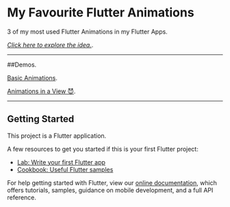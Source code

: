 # My Favourite Flutter Animations

3 of my most used Flutter Animations in my Flutter Apps.

[*Click here to explore the idea.*](https://www.instagram.com/p/CNT5RMOAxO2/).


-------------
##Demos.


[Basic Animations](https://user-images.githubusercontent.com/70078371/113632806-71de1d80-9689-11eb-829a-cc964efadf20.mp4).

[Animations in a View 😈](https://user-images.githubusercontent.com/70078371/113632724-53782200-9689-11eb-86f7-b60222688951.mp4).

-------------------

## Getting Started

This project is a Flutter application.

A few resources to get you started if this is your first Flutter project:

- [Lab: Write your first Flutter app](https://flutter.dev/docs/get-started/codelab)
- [Cookbook: Useful Flutter samples](https://flutter.dev/docs/cookbook)

For help getting started with Flutter, view our
[online documentation](https://flutter.dev/docs), which offers tutorials,
samples, guidance on mobile development, and a full API reference.
